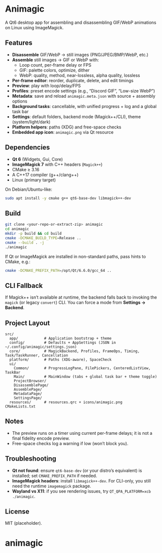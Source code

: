 # Animagic

A Qt6 desktop app for assembling and disassembling GIF/WebP animations on Linux using ImageMagick.

## Features

- **Disassemble** GIF/WebP → still images (PNG/JPEG/BMP/WebP, etc.)
- **Assemble** still images → GIF or WebP with:
  - Loop count, per-frame delay or FPS
  - GIF: palette colors, optimize, dither
  - WebP: quality, method, near-lossless, alpha quality, lossless
- **Per-frame editor**: reorder, duplicate, delete, and edit timings
- **Preview**: play with loop/delay/FPS
- **Profiles**: preset encode settings (e.g., “Discord GIF”, “Low-size WebP”)
- **Metadata**: save and reload `animagic.meta.json` with source + assembly options
- **Background tasks**: cancellable, with unified progress + log and a global task bar
- **Settings**: default folders, backend mode (Magick++/CLI), theme (system/light/dark)
- **Platform helpers**: paths (XDG) and free-space checks
- **Embedded app icon**: `animagic.png` via Qt resource

## Dependencies

- **Qt 6** (Widgets, Gui, Core)
- **ImageMagick 7** with C++ headers (`Magick++`)
- CMake ≥ 3.16
- A C++17 compiler (g++/clang++)
- Linux (primary target)

On Debian/Ubuntu-like:
```bash
sudo apt install -y cmake g++ qt6-base-dev libmagick++-dev
```

## Build

```bash
git clone <your-repo-or-extract-zip> animagic
cd animagic
mkdir -p build && cd build
cmake -DCMAKE_BUILD_TYPE=Release ..
cmake --build . -j
./animagic
```

If Qt or ImageMagick are installed in non-standard paths, pass hints to CMake, e.g.:

```bash
cmake -DCMAKE_PREFIX_PATH=/opt/Qt/6.6.0/gcc_64 ..
```

## CLI Fallback

If Magick++ isn’t available at runtime, the backend falls back to invoking the `magick` (or legacy `convert`) CLI. You can force a mode from **Settings → Backend**.

## Project Layout

```
src/
  app/            # Application bootstrap + theme
  config/         # Defaults + AppSettings (JSON in ~/.config/animagic/settings.json)
  core/           # MagickBackend, Profiles, FrameOps, Timing, Task/TaskRunner, Cancellation
  platform/       # Paths (XDG-aware), SpaceCheck
  ui/
    Common/       # ProgressLogPane, FilePickers, CenteredListView, TaskBar
    Main/         # MainWindow (tabs + global task bar + theme toggle)
    ProjectBrowser/
    DisassemblePage/
    AssemblePage/
    MetadataPage/
    SettingsPage/
  resources/      # resources.qrc + icons/animagic.png
CMakeLists.txt
```

## Notes

- The preview runs on a timer using current per-frame delays; it is not a final fidelity encode preview.
- Free-space checks log a warning if low (won’t block you).

## Troubleshooting

- **Qt not found**: ensure `qt6-base-dev` (or your distro’s equivalent) is installed; set `CMAKE_PREFIX_PATH` if needed.
- **ImageMagick headers**: install `libmagick++-dev`. For CLI-only, you still need the runtime `imagemagick` package.
- **Wayland vs X11**: if you see rendering issues, try `QT_QPA_PLATFORM=xcb ./animagic`.

## License

MIT (placeholder).
# animagic
